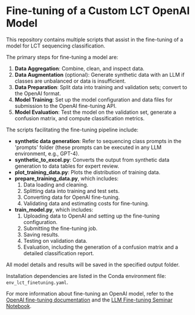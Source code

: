 # Fine-tuning of a Custom LCT OpenAI Model

This repository contains multiple scripts that assist in the fine-tuning of a model for LCT sequencing classification.

The primary steps for fine-tuning a model are:
1. **Data Aggregation**: Combine, clean, and inspect data.
2. **Data Augmentation** (optional): Generate synthetic data with an LLM if classes are unbalanced or data is insufficient.
3. **Data Preparation**: Split data into training and validation sets; convert to the OpenAI format.
4. **Model Training**: Set up the model configuration and data files for submission to the OpenAI fine-tuning API.
5. **Model Evaluation**: Test the model on the validation set, generate a confusion matrix, and compute classification metrics.

The scripts facilitating the fine-tuning pipeline include:
- **synthetic data generation**: Refer to sequencing class prompts in the 'prompts' folder (these prompts can be executed in any LLM environment, e.g., GPT-4).
- **synthetic_to_excel.py**: Converts the output from synthetic data generation to data tables for expert review.
- **plot_training_data.py**: Plots the distribution of training data.
- **prepare_training_data.py**, which includes:
    1. Data loading and cleaning.
    2. Splitting data into training and test sets.
    3. Converting data for OpenAI fine-tuning.
    4. Validating data and estimating costs for fine-tuning.
- **train_model.py**, which includes:
    1. Uploading data to OpenAI and setting up the fine-tuning configuration.
    2. Submitting the fine-tuning job.
    3. Saving results.
    4. Testing on validation data.
    5. Evaluation, including the generation of a confusion matrix and a detailed classification report.

All model details and results will be saved in the specified output folder.

Installation dependencies are listed in the Conda environment file: `env_lct_finetuning.yaml`.

For more information about fine-tuning an OpenAI model, refer to the [OpenAI fine-tuning documentation](https://platform.openai.com/docs/guides/fine-tuning/use-a-fine-tuned-model) and the [LLM Fine-tuning Seminar Notebook](https://github.com/Sydney-Informatics-Hub/LLM-finetuning-seminar/blob/main/notebook/LLM_finetuning_seminar.ipynb).